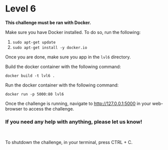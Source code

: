 # Level 6

**This challenge must be ran with Docker.**

Make sure you have Docker installed. To do so, run the following:

1. `sudo apt-get update`
2. `sudo apt-get install -y docker.io`

Once you are done, make sure you app in the `lvl6` directory.

Build the docker container with the following command:

`docker build -t lvl6 .`

Run the docker container with the following command: 

`docker run -p 5000:80 lvl6`

Once the challenge is running, navigate to http://127.0.0.1:5000 in your web-browser to access the challenge.

### **If you need any help with anything, please let us know!**

<br>

To shutdown the challenge, in your terminal, press CTRL + C. 